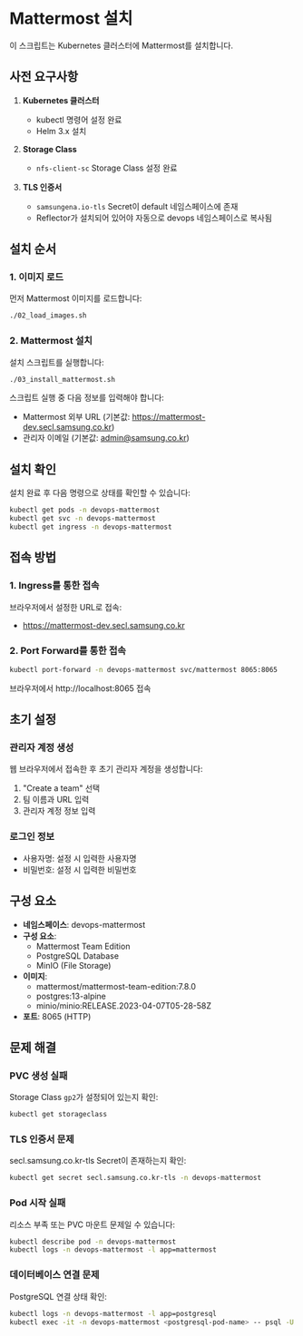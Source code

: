 # Mattermost 설치

이 스크립트는 Kubernetes 클러스터에 Mattermost를 설치합니다.

## 사전 요구사항

1. **Kubernetes 클러스터**
   - kubectl 명령어 설정 완료
   - Helm 3.x 설치

2. **Storage Class**
   - `nfs-client-sc` Storage Class 설정 완료

3. **TLS 인증서**
   - `samsungena.io-tls` Secret이 default 네임스페이스에 존재
   - Reflector가 설치되어 있어야 자동으로 devops 네임스페이스로 복사됨

## 설치 순서

### 1. 이미지 로드

먼저 Mattermost 이미지를 로드합니다:

```bash
./02_load_images.sh
```

### 2. Mattermost 설치

설치 스크립트를 실행합니다:

```bash
./03_install_mattermost.sh
```

스크립트 실행 중 다음 정보를 입력해야 합니다:
- Mattermost 외부 URL (기본값: https://mattermost-dev.secl.samsung.co.kr)
- 관리자 이메일 (기본값: admin@samsung.co.kr)

## 설치 확인

설치 완료 후 다음 명령으로 상태를 확인할 수 있습니다:

```bash
kubectl get pods -n devops-mattermost
kubectl get svc -n devops-mattermost
kubectl get ingress -n devops-mattermost
```

## 접속 방법

### 1. Ingress를 통한 접속

브라우저에서 설정한 URL로 접속:
- https://mattermost-dev.secl.samsung.co.kr

### 2. Port Forward를 통한 접속

```bash
kubectl port-forward -n devops-mattermost svc/mattermost 8065:8065
```
브라우저에서 http://localhost:8065 접속

## 초기 설정

### 관리자 계정 생성

웹 브라우저에서 접속한 후 초기 관리자 계정을 생성합니다:
1. "Create a team" 선택
2. 팀 이름과 URL 입력
3. 관리자 계정 정보 입력

### 로그인 정보
- 사용자명: 설정 시 입력한 사용자명
- 비밀번호: 설정 시 입력한 비밀번호

## 구성 요소

- **네임스페이스**: devops-mattermost
- **구성 요소**:
  - Mattermost Team Edition
  - PostgreSQL Database
  - MinIO (File Storage)
- **이미지**:
  - mattermost/mattermost-team-edition:7.8.0
  - postgres:13-alpine
  - minio/minio:RELEASE.2023-04-07T05-28-58Z
- **포트**: 8065 (HTTP)

## 문제 해결

### PVC 생성 실패
Storage Class `gp2`가 설정되어 있는지 확인:
```bash
kubectl get storageclass
```

### TLS 인증서 문제
secl.samsung.co.kr-tls Secret이 존재하는지 확인:
```bash
kubectl get secret secl.samsung.co.kr-tls -n devops-mattermost
```

### Pod 시작 실패
리소스 부족 또는 PVC 마운트 문제일 수 있습니다:
```bash
kubectl describe pod -n devops-mattermost
kubectl logs -n devops-mattermost -l app=mattermost
```

### 데이터베이스 연결 문제
PostgreSQL 연결 상태 확인:
```bash
kubectl logs -n devops-mattermost -l app=postgresql
kubectl exec -it -n devops-mattermost <postgresql-pod-name> -- psql -U mattermost -d mattermost
```